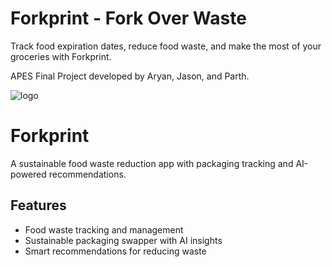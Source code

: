 # Forkprint - Fork Over Waste
Track food expiration dates, reduce food waste, and make the most of your groceries with Forkprint.

APES Final Project developed by Aryan, Jason, and Parth.

![logo](https://github.com/user-attachments/assets/b051a9de-0f0a-4e08-a6dc-b62348f0b533)

# Forkprint

A sustainable food waste reduction app with packaging tracking and AI-powered recommendations.

## Features
- Food waste tracking and management
- Sustainable packaging swapper with AI insights
- Smart recommendations for reducing waste

